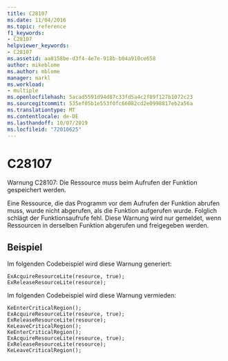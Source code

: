 ```yaml
---
title: C28107
ms.date: 11/04/2016
ms.topic: reference
f1_keywords:
- C28107
helpviewer_keywords:
- C28107
ms.assetid: aa8158be-d3f4-4e7e-918b-b04a910ce658
author: mikeblome
ms.author: mblome
manager: markl
ms.workload:
- multiple
ms.openlocfilehash: 5acad5591d94d07c33fd5a4c2f89f127b1072c23
ms.sourcegitcommit: 535ef05b1e553f0fc66082cd2e0998817eb2a56a
ms.translationtype: MT
ms.contentlocale: de-DE
ms.lasthandoff: 10/07/2019
ms.locfileid: "72010625"
---
```

# <a name="c28107"></a>C28107
Warnung C28107: Die Ressource muss beim Aufrufen der Funktion gespeichert werden.

 Eine Ressource, die das Programm vor dem Aufrufen der Funktion abrufen muss, wurde nicht abgerufen, als die Funktion aufgerufen wurde. Folglich schlägt der Funktionsaufrufe fehl. Diese Warnung wird nur gemeldet, wenn Ressourcen in derselben Funktion abgerufen und freigegeben werden.

## <a name="example"></a>Beispiel
 Im folgenden Codebeispiel wird diese Warnung generiert:

```
ExAcquireResourceLite(resource, true);
ExReleaseResourceLite(resource);
```

 Im folgenden Codebeispiel wird diese Warnung vermieden:

```
KeEnterCriticalRegion();
ExAcquireResourceLite(resource, true);
ExReleaseResourceLite(resource);
KeLeaveCriticalRegion();
KeEnterCriticalRegion();
ExAcquireResourceLite(resource, true);
ExReleaseResourceLite(resource);
KeLeaveCriticalRegion();
```